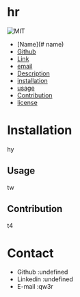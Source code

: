# hr
![MIT](https://img.shields.io/badge/license-MIT-green)  
* [Name](# name)
* [Github](#github)
* [Link](#link)
* [email](#email)
* [Description](#description)
* [installation](#installation)
* [usage](#usage)
* [Contribution](#contribution)
* [license](#license)
 
#  Installation
hy 





## Usage  
tw 





## Contribution   
t4 





# Contact
* Github :undefined
* Linkedin :undefined
* E-mail :qw3r